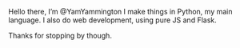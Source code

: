 Hello there, I’m @YamYammington
I make things in Python, my main language. I also do web development, using pure JS and Flask.

Thanks for stopping by though.
